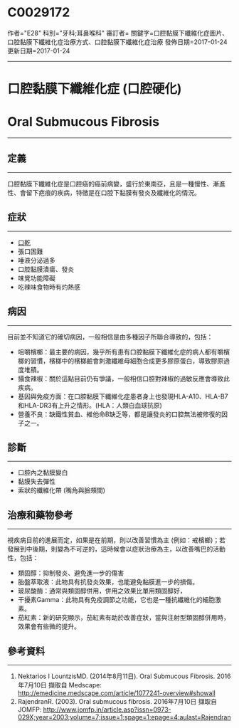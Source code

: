 # C0029172
作者="E28"
科別="牙科;耳鼻喉科"
審訂者=
關鍵字=口腔黏膜下纖維化症圖片、口腔黏膜下纖維化症治療方式、口腔黏膜下纖維化症治療
發佈日期=2017-01-24
更新日期=2017-01-24

----------
# 口腔黏膜下纖維化症 (口腔硬化)
# Oral Submucous Fibrosis
----------
## 定義
----------

口腔黏膜下纖維化症是口腔癌的癌前病變，盛行於東南亞，且是一種慢性、漸進性、會留下疤痕的疾病，特徵是在口腔下黏膜有發炎及纖維化的情況。

## 症狀
----------
- [口乾](C0043352)
- 張口困難
- 唾液分泌過多
- 口腔黏膜潰瘍、發炎
- 味覺功能障礙
- 吃辣味食物時有灼熱感
## 病因
----------

目前並不知道它的確切病因，一般相信是由多種因子所聯合導致的，包括：

- 咀嚼檳榔：最主要的病因，幾乎所有患有口腔黏膜下纖維化症的病人都有嚼檳榔的習慣，檳榔中的檳榔鹼會刺激纖維母細胞合成更多膠原蛋白，導致膠原過度堆積。
- 攝食辣椒：關於這點目前仍有爭議，一般相信口腔對辣椒的過敏反應會導致此疾病。
- 基因與免疫方面：在口腔黏膜下纖維化症患者身上也發現HLA-A10、HLA-B7和HLA-DR3有上升之情形。(HLA：人類白血球抗原)
- 營養不良：缺鐵性貧血、維他命B缺乏等，都是讓發炎的口腔無法被修復的因子之一。
## 診斷
----------
- 口腔內之黏膜變白
- 黏膜失去彈性
- 索狀的纖維化帶 (嘴角與臉頰間)
## 治療和藥物參考
----------

視疾病目前的進展而定，如果是在前期，則以改善習慣為主 (例如：戒檳榔)；若發展到中後期，則變為不可逆的，這時候會以症狀治療為主，以改善嘴巴的活動性，包括：

- 類固醇：抑制發炎、避免進一步的傷害
- 胎盤萃取液：此物具有抗發炎效果，也能避免黏膜進一步的損傷。
- 玻尿酸酶：通常與類固醇併用，併用之效果比單用類固醇好，
- 干擾素Gamma：此物具有免疫調節之功能，它也是一種抗纖維化的細胞激素。
- 茄紅素：新的研究顯示，茄紅素有助於改善症狀，當與注射型類固醇併用時，效果會有些微的提升。
## 參考資料
----------
1. Nektarios I LountzisMD. (2014年8月11日). Oral Submucous Fibrosis. 2016年7月10日 擷取自 Medscape: http://emedicine.medscape.com/article/1077241-overview#showall
2. RajendranR. (2003). Oral submucous fibrosis. 2016年7月10日 擷取自 JOMFP: http://www.jomfp.in/article.asp?issn=0973-029X;year=2003;volume=7;issue=1;spage=1;epage=4;aulast=Rajendran





